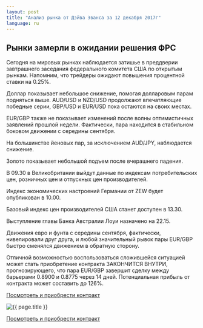 ```yaml
---
layout: post
title: "Анализ рынка от Дэйва Эванса за 12 декабря 2017г"
language: ru
---
```

## Рынки замерли в ожидании решения ФРС

Сегодня на мировых рынках наблюдается затишье в преддверии завтрашнего заседания федерального комитета США по открытым рынкам. Напомним, что трейдеры ожидают повышения процентной ставки на 0.25%.

Доллар показывает небольшое снижение, помогая долларовым парам подняться выше. AUD/USD и NZD/USD продолжают впечатляющие победные серии, GBP/USD и EUR/USD пока остаются на своих местах.

EUR/GBP также не показывает изменений после волны оптимистичных заявлений прошлой недели. Фактически, пара находится в стабильном боковом движении с середины сентября.

На большинстве йеновых пар, за исключением AUD/JPY, наблюдается снижение.

Золото показывает небольшой подъем после вчерашнего падения.
 
 
В 09.30 в Великобритании выйдут данные по индексам потребительских цен, розничных цен и отпускных цен производителей.

Индекс экономических настроений Германии от ZEW будет опубликован в 10.00.

Базовый индекс цен производителей США станет доступен в 13.30.

Выступление главы Банка Австралии Лоуи назначено на 22.15.
 
 
Движения евро и фунта с середины сентября, фактически, нивелировали друг друга, и любой значительный рывок пары EUR/GBP быстро сменялся движением в обратную сторону.

Отличной возможностью воспользоваться сложившейся ситуацией может стать приобретение контракта ЗАКОНЧИТСЯ ВНУТРИ, прогнозирующего, что пара EUR/GBP завершит сделку между барьерами 0.8900 и 0.8775 через 14 дней. Потенциальная прибыль от контракта может составить до 126%.

<a href="http://record.binary.com/_bivVDfg8lHux76XffYA0JmNd7ZgqdRLk/1/market=forex&underlying=frxEURGBP&formname=endsinout&duration_amount=14&duration_units=d&amount=10&amount_type=payout&expiry_type=duration&barrier_high=0.8900&barrier_low=0.8775&s=1&t=AGAo0wZxiuWVUSIZnKLQvZ0co5lt24DG" target="_blank">Посмотреть и приобрести контракт</a>

<img src="{{ site.url }}/images/dec/ru-12-dec-17.png" alt="{{ page.title }}"  title="{{ page.title }}">

<a href="%LINK%%?https://www.binary.com/d/trade.cgi?market=forex&underlying=frxEURGBP&formname=endsinout&duration_amount=14&duration_units=d&amount=10&amount_type=payout&expiry_type=duration&barrier_high=0.8900&barrier_low=0.8775&s=1&t=AGAo0wZxiuWVUSIZnKLQvZ0co5lt24DG" target="_blank">Посмотреть и приобрести контракт</a>